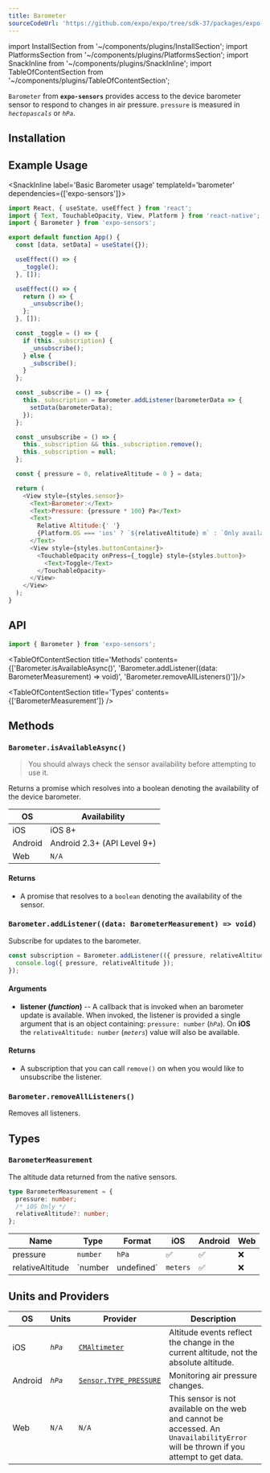 ```yaml
---
title: Barometer
sourceCodeUrl: 'https://github.com/expo/expo/tree/sdk-37/packages/expo-sensors'
---
```


import InstallSection from '~/components/plugins/InstallSection';
import PlatformsSection from '~/components/plugins/PlatformsSection';
import SnackInline from '~/components/plugins/SnackInline';
import TableOfContentSection from '~/components/plugins/TableOfContentSection';

`Barometer` from **`expo-sensors`** provides access to the device barometer sensor to respond to changes in air pressure. `pressure` is measured in _`hectopascals`_ or _`hPa`_.

<PlatformsSection android emulator ios />

## Installation

<InstallSection packageName="expo-sensors" />

## Example Usage

<SnackInline label='Basic Barometer usage' templateId='barometer' dependencies={['expo-sensors']}>

```js
import React, { useState, useEffect } from 'react';
import { Text, TouchableOpacity, View, Platform } from 'react-native';
import { Barometer } from 'expo-sensors';

export default function App() {
  const [data, setData] = useState({});

  useEffect(() => {
    _toggle();
  }, []);

  useEffect(() => {
    return () => {
      _unsubscribe();
    };
  }, []);

  const _toggle = () => {
    if (this._subscription) {
      _unsubscribe();
    } else {
      _subscribe();
    }
  };

  const _subscribe = () => {
    this._subscription = Barometer.addListener(barometerData => {
      setData(barometerData);
    });
  };

  const _unsubscribe = () => {
    this._subscription && this._subscription.remove();
    this._subscription = null;
  };

  const { pressure = 0, relativeAltitude = 0 } = data;

  return (
    <View style={styles.sensor}>
      <Text>Barometer:</Text>
      <Text>Pressure: {pressure * 100} Pa</Text>
      <Text>
        Relative Altitude:{' '}
        {Platform.OS === 'ios' ? `${relativeAltitude} m` : `Only available on iOS`}
      </Text>
      <View style={styles.buttonContainer}>
        <TouchableOpacity onPress={_toggle} style={styles.button}>
          <Text>Toggle</Text>
        </TouchableOpacity>
      </View>
    </View>
  );
}
```

</SnackInline>

## API

```js
import { Barometer } from 'expo-sensors';
```

<TableOfContentSection title='Methods' contents={['Barometer.isAvailableAsync()', 'Barometer.addListener((data: BarometerMeasurement) => void)', 'Barometer.removeAllListeners()']}/>

<TableOfContentSection title='Types' contents={['BarometerMeasurement']} />

## Methods

### `Barometer.isAvailableAsync()`

> You should always check the sensor availability before attempting to use it.

Returns a promise which resolves into a boolean denoting the availability of the device barometer.

| OS      | Availability                |
| ------- | --------------------------- |
| iOS     | iOS 8+                      |
| Android | Android 2.3+ (API Level 9+) |
| Web     | `N/A`                       |

#### Returns

- A promise that resolves to a `boolean` denoting the availability of the sensor.

### `Barometer.addListener((data: BarometerMeasurement) => void)`

Subscribe for updates to the barometer.

```js
const subscription = Barometer.addListener(({ pressure, relativeAltitude }) => {
  console.log({ pressure, relativeAltitude });
});
```

#### Arguments

- **listener (_function_)** -- A callback that is invoked when an barometer update is available. When invoked, the listener is provided a single argument that is an object containing: `pressure: number` (_`hPa`_). On **iOS** the `relativeAltitude: number` (_`meters`_) value will also be available.

#### Returns

- A subscription that you can call `remove()` on when you would like to unsubscribe the listener.

### `Barometer.removeAllListeners()`

Removes all listeners.

## Types

### `BarometerMeasurement`

The altitude data returned from the native sensors.

```typescript
type BarometerMeasurement = {
  pressure: number;
  /* iOS Only */
  relativeAltitude?: number;
};
```

| Name             | Type                 | Format   | iOS | Android | Web |
| ---------------- | -------------------- | -------- | --- | ------- | --- |
| pressure         | `number`             | `hPa`    | ✅  | ✅      | ❌  |
| relativeAltitude | `number | undefined` | `meters` | ✅  | ❌      | ❌  |

## Units and Providers

| OS      | Units   | Provider                                                                                                | Description                                                                                                                         |
| ------- | ------- | ------------------------------------------------------------------------------------------------------- | ----------------------------------------------------------------------------------------------------------------------------------- |
| iOS     | _`hPa`_ | [`CMAltimeter`](https://developer.apple.com/documentation/coremotion/cmaltimeter)                       | Altitude events reflect the change in the current altitude, not the absolute altitude.                                              |
| Android | _`hPa`_ | [`Sensor.TYPE_PRESSURE`](https://developer.android.com/reference/android/hardware/Sensor#TYPE_PRESSURE) | Monitoring air pressure changes.                                                                                                    |
| Web     | `N/A`   | `N/A`                                                                                                   | This sensor is not available on the web and cannot be accessed. An `UnavailabilityError` will be thrown if you attempt to get data. |
